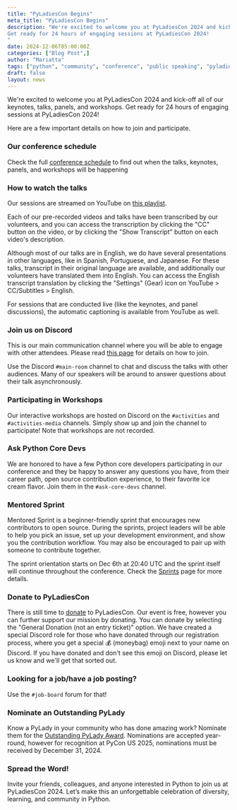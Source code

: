 ```yaml
---
title: "PyLadiesCon Begins"
meta_title: "PyLadiesCon Begins"
description: "We're excited to welcome you at PyLadiesCon 2024 and kick-off all of our keynotes, talks, panels, and workshops.
Get ready for 24 hours of engaging sessions at PyLadiesCon 2024! 
"
date: 2024-12-06T05:00:00Z
categories: ["Blog Post",]
author: "Mariatta"
tags: ["python", "community", "conference", "public speaking", "pyladies"]
draft: false
layout: news
---
```



We're excited to welcome you at PyLadiesCon 2024 and kick-off all of our keynotes, talks, panels, and workshops.
Get ready for 24 hours of engaging sessions at PyLadiesCon 2024! 

Here are a few important details on how to join and participate.

### Our conference schedule

Check the full [conference schedule](https://conference.pyladies.com/schedule) to find out when the talks, keynotes, panels, and workshops will be happening

### How to watch the talks

Our sessions are streamed on YouTube on [this playlist](https://www.youtube.com/playlist?list=PLOItnwPQ-eHxWh6Af6xRuKprSk_OBU0cL). 

Each of our pre-recorded videos and talks have been transcribed by our volunteers, and you can access the transcription by clicking the "CC" button on the video, or by clicking the "Show Transcript" button on each video's description.

Although most of our talks are in English, we do have several presentations in other languages, like in Spanish, Portuguese, and Japanese. For these talks, transcript in their original language are available, and additionally our volunteers have translated them into English. You can access the English transcript translation by clicking the "Settings" (Gear) icon on YouTube > CC/Subtitles > English. 

For sessions that are conducted live (like the keynotes, and panel discussions), the automatic captioning is available from YouTube as well.

### Join us on Discord

This is our main communication channel where you will be able to engage with other attendees.
 Please read [this page](https://conference.pyladies.com/discord/) for details on how to join.

Use the Discord ``#main-room`` channel to chat and discuss the talks with other audiences. Many of our speakers will be around to answer questions about their talk asynchronously.

### Participating in Workshops

Our interactive workshops are hosted on Discord on the ``#activities`` and ``#activities-media`` channels. Simply show up and join the channel to participate! Note that workshops are not recorded.

### Ask Python Core Devs

We are honored to have a few Python core developers participating in our conference and they be happy to answer any questions you have, from their career path, open source contribution experience, to their favorite ice cream flavor. Join them in the ``#ask-core-devs`` channel.

### Mentored Sprint

Mentored Sprint is a beginner-friendly sprint that encourages new contributors to open source. During the sprints, project leaders will be able to help you pick an issue, set up your development environment, and show you the contribution workflow. You may also be encouraged to pair up with someone to contribute together.

The sprint orientation starts on Dec 6th at 20:40 UTC and the sprint itself will continue throughout the conference. Check the [Sprints](https://conference.pyladies.com/about/sprints/) page for more details.

### Donate to PyLadiesCon

There is still time to [donate](https://pretix.eu/pyladiescon/2024/) to PyLadiesCon. Our event is free, however you can further support our mission by donating. You can donate by selecting the "General Donation (not an entry ticket)" option. We have created a special Discord role for those who have donated through our registration process, where you get a special 💰 (moneybag) emoji next to your name on Discord. If you have donated and don't see this emoji on Discord, please let us know and we'll get that sorted out.

### Looking for a job/have a job posting?

Use the ``#job-board`` forum for that!

### Nominate an Outstanding PyLady

Know a PyLady in your community who has done amazing work? Nominate them for the
[Outstanding PyLady Award](https://kit.pyladies.com/en/latest/global/award.html). Nominations are accepted year-round, however for recognition at PyCon US 2025, nominations must be received by December 31, 2024.


### Spread the Word!

Invite your friends, colleagues, and anyone interested in Python to join us at
PyLadiesCon 2024. Let’s make this an unforgettable celebration of diversity, learning,
and community in Python.

